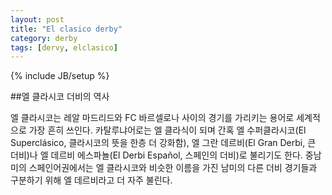 ```yaml
---
layout: post
title: "El clasico derby"
category: derby 
tags: [dervy, elclasico]
---
```


{% include JB/setup %}

##엘 클라시코 더비의 역사

엘 클라시코는 레알 마드리드와 FC 바르셀로나 사이의 경기를 가리키는 용어로 
세계적으로 가장 흔히 쓰인다. 카탈루냐어로는 엘 클라식이 되며 간혹
엘 수퍼클라시코(El Superclásico, 클라시코의 뜻을 한층 더 강화함), 
엘 그란 데르비(El Gran Derbi, 큰 더비)나 엘 데르비 에스파뇰(El Derbi Español,
스페인의 더비)로 불리기도 한다.
중남미의 스페인어권에서는 엘 클라시코와 비슷한 이름을 가진 남미의 다른 더비
경기들과 구분하기 위해 엘 데르비라고 더 자주 불린다.

